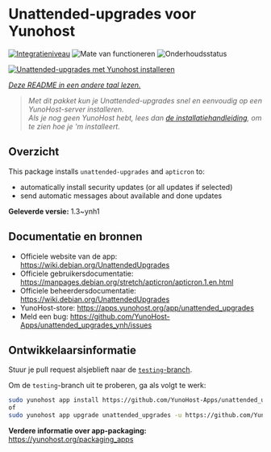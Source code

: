 <!--
NB: Deze README is automatisch gegenereerd door <https://github.com/YunoHost/apps/tree/master/tools/readme_generator>
Hij mag NIET handmatig aangepast worden.
-->

# Unattended-upgrades voor Yunohost

[![Integratieniveau](https://dash.yunohost.org/integration/unattended_upgrades.svg)](https://ci-apps.yunohost.org/ci/apps/unattended_upgrades/) ![Mate van functioneren](https://ci-apps.yunohost.org/ci/badges/unattended_upgrades.status.svg) ![Onderhoudsstatus](https://ci-apps.yunohost.org/ci/badges/unattended_upgrades.maintain.svg)

[![Unattended-upgrades met Yunohost installeren](https://install-app.yunohost.org/install-with-yunohost.svg)](https://install-app.yunohost.org/?app=unattended_upgrades)

*[Deze README in een andere taal lezen.](./ALL_README.md)*

> *Met dit pakket kun je Unattended-upgrades snel en eenvoudig op een YunoHost-server installeren.*  
> *Als je nog geen YunoHost hebt, lees dan [de installatiehandleiding](https://yunohost.org/install), om te zien hoe je 'm installeert.*

## Overzicht

This package installs `unattended-upgrades` and `apticron` to:

* automatically install security updates (or all updates if selected)
* send automatic messages about available and done updates


**Geleverde versie:** 1.3~ynh1
## Documentatie en bronnen

- Officiele website van de app: <https://wiki.debian.org/UnattendedUpgrades>
- Officiele gebruikersdocumentatie: <https://manpages.debian.org/stretch/apticron/apticron.1.en.html>
- Officiele beheerdersdocumentatie: <https://wiki.debian.org/UnattendedUpgrades>
- YunoHost-store: <https://apps.yunohost.org/app/unattended_upgrades>
- Meld een bug: <https://github.com/YunoHost-Apps/unattended_upgrades_ynh/issues>

## Ontwikkelaarsinformatie

Stuur je pull request alsjeblieft naar de [`testing`-branch](https://github.com/YunoHost-Apps/unattended_upgrades_ynh/tree/testing).

Om de `testing`-branch uit te proberen, ga als volgt te werk:

```bash
sudo yunohost app install https://github.com/YunoHost-Apps/unattended_upgrades_ynh/tree/testing --debug
of
sudo yunohost app upgrade unattended_upgrades -u https://github.com/YunoHost-Apps/unattended_upgrades_ynh/tree/testing --debug
```

**Verdere informatie over app-packaging:** <https://yunohost.org/packaging_apps>
